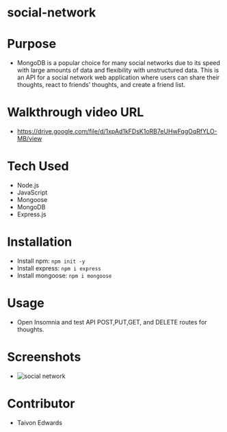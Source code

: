 # social-network

# Purpose
* MongoDB is a popular choice for many social networks due to its speed with large amounts of data and flexibility with unstructured data.
  This is an API for a social network web application where users can share their thoughts, react to friends’ thoughts, and create a friend list. 

# Walkthrough video URL
* https://drive.google.com/file/d/1xpAd1kFDsK1oRB7eUHwFqgOqRfYLO-MB/view


# Tech Used
* Node.js
* JavaScript
* Mongoose
* MongoDB
* Express.js

# Installation
* Install npm: `npm init -y`
* Install express: `npm i express`
* Install mongoose: `npm i mongoose`

# Usage
* Open Insomnia and test API POST,PUT,GET, and DELETE routes for thoughts.


# Screenshots
* ![social network](https://user-images.githubusercontent.com/92614793/169398311-d11b97b4-a203-4e6f-95ee-f9c60f529756.JPG)


# Contributor
* Taivon Edwards
